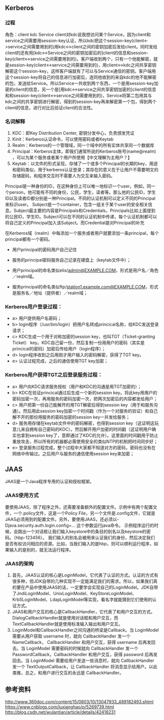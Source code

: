 
## Kerberos

### 过程
角色：client kdc Service
client对kdc说我想访问某个Service，因为client和service之间需要用session-key认证，所以kdc把这个session-key(client<->service之间需要用到的)用kdc<->client之间的密钥加密后发给client。同时发给client的还有用[kdc<->Service之间的密钥加密后的]client的信息和session-key(client<->service之间需要用到的)。客户端收到两个，只有一个他能解密，就是session-key(client<->service之间需要用到的)，用client<->kdc之间共享密钥解密这个session-key，这样客户端就有了可以与Service通信的密钥。客户端用这个session-key将自己的信息进行加密后，连同他收到的来自kdc的他不能解密的包，发送给Service。所以Service一共收到两个东西，一个是用session-key加密的client的信息，另一个是[用kdc<->service之间共享密钥加密的]client的信息和和session-key(client<->service之间需要用到的)，Service将第二包用其与kdc之间的共享密钥进行解密，得到的session-key再来解密第一个包，得到两个client的信息，进行对比后验证client的合法性。

### 名词解释
1. KDC：即Key Distribution Center, 密钥分发中心，负责颁发凭证
2. Kinit：Kerberos认证命令，可以使用密码或者Keytab
3. Realm：Kerberos的一个管理域，同一个域中的所有实体共享同一个数据库
4. Principal：Kerberos主体，即我们通常所说的Kerberos账号(name@realm) ，可以为某个服务或者某个用户所使用【中文理解为主用户？】
5. Keytab：以文件的形式呈现，存储了一个或多个Principal的长期的key，用途和密码类似，用于kerberos认证登录；其存在的意义在于让用户不需要明文的存储密码，和程序交互时不需要人为交互来输入密码。

Principal是一种身份的ID，在这种身份上可以唯一地标识一个user。例如，同一个person，他可能有不同的身份，公民，学生，读者等。那么他的公民ID，学生ID以及读者ID都分别是一种Principal。不同的认证机制可以定义不同的Principal来标识user。
Subject是一个container，包含一组关于某个user的安全相关信息。Subject最主要的内容是Principals和Credentials，Principals比如上面提到的公民ID，学生ID。Subject可以在不同的认证机制中传递，每个认证机制都可以将自己定义的Principal加入该Subject。而Credential是对Principal的补充

在Kerberos域（realm）中每添加一个服务或者用户就要添加一条principal，每个principal都有一个密码。
- 用户principal的密码用户自己记住
- 服务的principal密码服务自己记录在硬盘上（keytab文件中）；

- 用户principal的命名类似elis/admin@EXAMPLE.COM，形式是用户名／角色／realm域。
- 服务principal的命名类似ftp/station1.example.com@EXAMPLE.COM，形式是服务名／地址（提供者）／realm域；

### Kerberos用户登录过程：
- a> 用户提供用户名密码；
- b> login程序（/usr/bin/login）把用户名转成princical名称，给KDC发送登录请求；
- c> KDC生成一个用于对称加密的session key，也叫TGT（Ticket-granting Ticket） key。KDC自己留一份，然后复制一份用用户的密码（其实是princical的密码）加密后传给用户（login程序）；
- d> login程序收到之后用刚才用户输入的密码解密，获得了TGT key。
- e> 认证过程完成，之后的通信使用TGT key加密；

### Kerberos用户获得TGT之后登录服务过程：
- a> 用户向KDC请求服务授权（用户和KDC的沟通是用TGT加密的）；
- b> KDC在验证princical通过后生成一个新的session key。将此key用用户的密码加密一次，再用服务的密码加密一次，把两次加密后的内容都发给用户；
- c> 用户把第一份自己能解开的用TGT解密后得到session key（用于和服务沟通）。然后用此session key加密一个时间戳（作为一个对服务的验证）和自己解不开的那份用服务的密码加密的session key一并发给服务；
- d> 服务用存储在keytab文件中的密码解密，也得到session key（这证明这玩意儿来自拥有自己密码的KDC）。然后解开用户加密的时间戳（这证明用户确实也拿到session key了，意即通过了KDC的允许）。这里面的时间戳用于防止重放攻击，所以所有的机器都必需使用安全的类似NTP的机制把时间同步好；
- e> 登录服务过程完成，整个过程中大家都不知道对方的密码，密码也没有在网络中传输过。之后用户与服务的通信使用session key来加密；

## JAAS
JAAS是一个Java程序专用的认证和授权框架。

### JAAS使用方式
要使用JAAS，除了程序之外，还需要准备额外的配置文件。示例中有两个配置文件，一个.policy文件，这是一个Policy File，另一个文件是.config文件，它就是 JAAS必须用到的配置文件。另外，要使用JAAS，还必须以-Djava.security.auth.login.config=... 这个参数运行java命令。
示例程序运行的时候，会跳出一个对话框让我们输入keystore中的条目的别名以及keystore的密码。（hbp-123456）。
我们输入的别名会被用来认证我们的身份，然后决定我们是否有权访问相应的资源。比如，当我们输入的是hbp，则可以顺利运行程序，如果输入的是别的，就无法运行程序。

### JAAS的架构
1. 首先，JAAS认证的核心是LoginModel，它代表了认证的方式。认证的方式有很多种，但JDK自带的几种实现不一定能满足我们的需求。所以，如果我们真的要在产品中使用JAAS的话，一定要学会实现自己的LoginModel。JDK自带了JndiLoginModel、UnixLoginModel、KeyStoreLoginModel、Krb5LoginModel、LdapLoginModel等实现，看名字就能猜到它们使用的认证方式。
2. JAAS和用户交互的核心是CallbackHandler，它代表了和用户交互的方式。DialogCallbackHandler就是使用对话框和用户交互，而TextCallbackHandler就是使用标准输入输出和用户交互。
3. LoginModel和CallbackHandler之间沟通的桥梁是Callback。当 LoginModel 需要从用户获取 username 时，就向 CallbackHandler 发一个 NameCallback， CallbackHandler 和用户交互，获得 username 后再发回去。当 LoginModel 需要密码的时候就向 CallbackHandler 发一个 PasswordCallback，CallbackHandler 和用户交互，获得 password 后再发回去。当 LoginModel 需要给用户发送一些消息时，就向 CallbackHandler 发一个 TextOutputCallback，让 CallbackHandler 将消息显示给用户。以此类推，总之，和用户进行交互的永远是 CallbackHandler。




## 参考资料
http://www.360doc.com/content/15/0803/10/13047933_489182493.shtml
https://www.cnblogs.com/luxianghao/p/5269739.html
http://blog.csdn.net/wulantian/article/details/42418231
